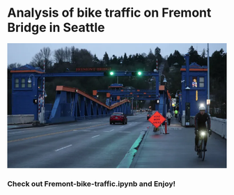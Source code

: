 # Analysis of bike traffic on Fremont Bridge in Seattle

![Fremont Bridge](resources/bridge.jpg.webp)

### Check out Fremont-bike-traffic.ipynb and Enjoy!
